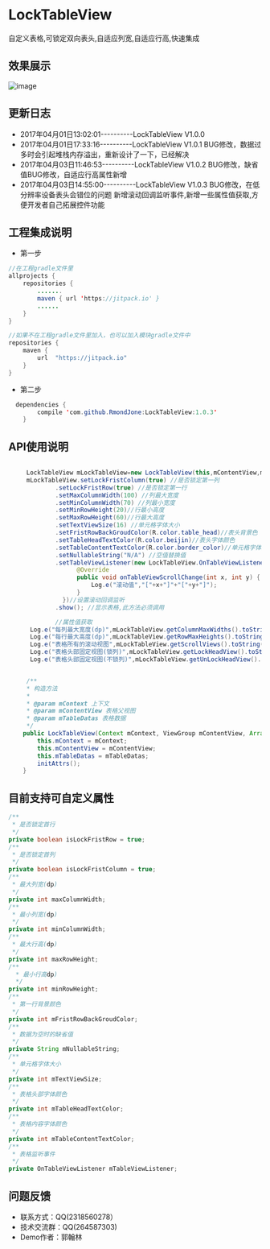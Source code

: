 # LockTableView
自定义表格,可锁定双向表头,自适应列宽,自适应行高,快速集成<br>
## 效果展示

![image](https://github.com/RmondJone/LockTableView/blob/master/show.gif)

## 更新日志
* 2017年04月01日13:02:01----------LockTableView V1.0.0
* 2017年04月01日17:33:16----------LockTableView V1.0.1
  BUG修改，数据过多时会引起堆栈内存溢出，重新设计了一下，已经解决
* 2017年04月03日11:46:53----------LockTableView V1.0.2
  BUG修改，缺省值BUG修改，自适应行高属性新增
* 2017年04月03日14:55:00----------LockTableView V1.0.3
  BUG修改，在低分辨率设备表头会错位的问题
  新增滚动回调监听事件,新增一些属性值获取,方便开发者自己拓展控件功能

## 工程集成说明
* 第一步
```java
//在工程gradle文件里
allprojects {
    repositories {
        .......
        maven { url 'https://jitpack.io' }
        ......
    }
}
```

```java
//如果不在工程gradle文件里加入，也可以加入模块gradle文件中
repositories {
    maven {
        url  "https://jitpack.io"
    }
}
```

* 第二步
```java
  dependencies {
		compile 'com.github.RmondJone:LockTableView:1.0.3'
	}
```

## API使用说明

```java

     LockTableView mLockTableView=new LockTableView(this,mContentView,mTableDatas);
     mLockTableView.setLockFristColumn(true) //是否锁定第一列
             .setLockFristRow(true) //是否锁定第一行
             .setMaxColumnWidth(100) //列最大宽度
             .setMinColumnWidth(70) //列最小宽度
             .setMinRowHeight(20)//行最小高度
             .setMaxRowHeight(60)//行最大高度
             .setTextViewSize(16) //单元格字体大小
             .setFristRowBackGroudColor(R.color.table_head)//表头背景色
             .setTableHeadTextColor(R.color.beijin)//表头字体颜色
             .setTableContentTextColor(R.color.border_color)//单元格字体颜色
             .setNullableString("N/A") //空值替换值
             .setTableViewListener(new LockTableView.OnTableViewListener() {
                   @Override
                   public void onTableViewScrollChange(int x, int y) {
                       Log.e("滚动值","["+x+"]"+"["+y+"]");
                   }
               })//设置滚动回调监听
             .show(); //显示表格,此方法必须调用

             //属性值获取
      Log.e("每列最大宽度(dp)",mLockTableView.getColumnMaxWidths().toString());
      Log.e("每行最大高度(dp)",mLockTableView.getRowMaxHeights().toString());
      Log.e("表格所有的滚动视图",mLockTableView.getScrollViews().toString());
      Log.e("表格头部固定视图(锁列)",mLockTableView.getLockHeadView().toString());
      Log.e("表格头部固定视图(不锁列)",mLockTableView.getUnLockHeadView().toString());


     /**
     * 构造方法
     *
     * @param mContext 上下文
     * @param mContentView 表格父视图
     * @param mTableDatas 表格数据
     */
    public LockTableView(Context mContext, ViewGroup mContentView, ArrayList<ArrayList<String>> mTableDatas) {
        this.mContext = mContext;
        this.mContentView = mContentView;
        this.mTableDatas = mTableDatas;
        initAttrs();
    }

```
## 目前支持可自定义属性

```java
/**
 * 是否锁定首行
 */
private boolean isLockFristRow = true;
/**
 * 是否锁定首列
 */
private boolean isLockFristColumn = true;
/**
 * 最大列宽(dp)
 */
private int maxColumnWidth;
/**
 * 最小列宽(dp)
 */
private int minColumnWidth;
/**
 * 最大行高(dp)
 */
private int maxRowHeight;
/**
  * 最小行高dp)
  */
private int minRowHeight;
/**
 * 第一行背景颜色
 */
private int mFristRowBackGroudColor;
/**
 * 数据为空时的缺省值
 */
private String mNullableString;
/**
 * 单元格字体大小
 */
private int mTextViewSize;
/**
 * 表格头部字体颜色
 */
private int mTableHeadTextColor;
/**
 * 表格内容字体颜色
 */
private int mTableContentTextColor;
/**
 * 表格监听事件
 */
private OnTableViewListener mTableViewListener;

```

## 问题反馈
* 联系方式：QQ(2318560278）
* 技术交流群：QQ(264587303)
* Demo作者：郭翰林
